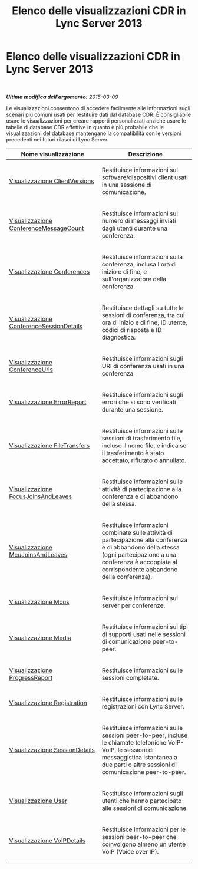 ﻿---
title: Elenco delle visualizzazioni CDR in Lync Server 2013
TOCTitle: Elenco delle visualizzazioni CDR in Lync Server 2013
ms:assetid: 2f72aead-d1da-4185-b75c-f6c31d76a6b3
ms:mtpsurl: https://technet.microsoft.com/it-it/library/JJ688009(v=OCS.15)
ms:contentKeyID: 49887499
ms.date: 08/24/2015
mtps_version: v=OCS.15
ms.translationtype: HT
---

# Elenco delle visualizzazioni CDR in Lync Server 2013

 

_**Ultima modifica dell'argomento:** 2015-03-09_

Le visualizzazioni consentono di accedere facilmente alle informazioni sugli scenari più comuni usati per restituire dati dal database CDR. È consigliabile usare le visualizzazioni per creare rapporti personalizzati anziché usare le tabelle di database CDR effettive in quanto è più probabile che le visualizzazioni del database mantengano la compatibilità con le versioni precedenti nei futuri rilasci di Lync Server.


<table>
<colgroup>
<col style="width: 50%" />
<col style="width: 50%" />
</colgroup>
<thead>
<tr class="header">
<th>Nome visualizzazione</th>
<th>Descrizione</th>
</tr>
</thead>
<tbody>
<tr class="odd">
<td><p><a href="lync-server-2013-clientversions-view.md">Visualizzazione ClientVersions</a></p></td>
<td><p>Restituisce informazioni sul software/dispositivi client usati in una sessione di comunicazione.</p></td>
</tr>
<tr class="even">
<td><p><a href="lync-server-2013-conferencemessagecount-view.md">Visualizzazione ConferenceMessageCount</a></p></td>
<td><p>Restituisce informazioni sul numero di messaggi inviati dagli utenti durante una conferenza.</p></td>
</tr>
<tr class="odd">
<td><p><a href="lync-server-2013-conferences-view.md">Visualizzazione Conferences</a></p></td>
<td><p>Restituisce informazioni sulla conferenza, inclusa l'ora di inizio e di fine, e sull'organizzatore della conferenza.</p></td>
</tr>
<tr class="even">
<td><p><a href="lync-server-2013-conferencesessiondetails-view.md">Visualizzazione ConferenceSessionDetails</a></p></td>
<td><p>Restituisce dettagli su tutte le sessioni di conferenza, tra cui ora di inizio e di fine, ID utente, codici di risposta e ID diagnostica.</p></td>
</tr>
<tr class="odd">
<td><p><a href="lync-server-2013-conferenceuris-view.md">Visualizzazione ConferenceUris</a></p></td>
<td><p>Restituisce informazioni sugli URI di conferenza usati in una conferenza</p></td>
</tr>
<tr class="even">
<td><p><a href="lync-server-2013-errorreport-view.md">Visualizzazione ErrorReport</a></p></td>
<td><p>Restituisce informazioni sugli errori che si sono verificati durante una sessione.</p></td>
</tr>
<tr class="odd">
<td><p><a href="lync-server-2013-filetransfers-view.md">Visualizzazione FileTransfers</a></p></td>
<td><p>Restituisce informazioni sulle sessioni di trasferimento file, incluso il nome file, e indica se il trasferimento è stato accettato, rifiutato o annullato.</p></td>
</tr>
<tr class="even">
<td><p><a href="lync-server-2013-focusjoinsandleaves-view.md">Visualizzazione FocusJoinsAndLeaves</a></p></td>
<td><p>Restituisce informazioni sulle attività di partecipazione alla conferenza e di abbandono della stessa.</p></td>
</tr>
<tr class="odd">
<td><p><a href="lync-server-2013-mcujoinsandleaves-view.md">Visualizzazione McuJoinsAndLeaves</a></p></td>
<td><p>Restituisce informazioni combinate sulle attività di partecipazione alla conferenza e di abbandono della stessa (ogni partecipazione a una conferenza è accoppiata al corrispondente abbandono della conferenza).</p></td>
</tr>
<tr class="even">
<td><p><a href="lync-server-2013-mcus-view.md">Visualizzazione Mcus</a></p></td>
<td><p>Restituisce informazioni sui server per conferenze.</p></td>
</tr>
<tr class="odd">
<td><p><a href="lync-server-2013-media-view.md">Visualizzazione Media</a></p></td>
<td><p>Restituisce informazioni sui tipi di supporti usati nelle sessioni di comunicazione peer-to-peer.</p></td>
</tr>
<tr class="even">
<td><p><a href="lync-server-2013-progressreport-view.md">Visualizzazione ProgressReport</a></p></td>
<td><p>Restituisce informazioni sulle sessioni completate.</p></td>
</tr>
<tr class="odd">
<td><p><a href="lync-server-2013-registration-view.md">Visualizzazione Registration</a></p></td>
<td><p>Restituisce informazioni sulle registrazioni con Lync Server.</p></td>
</tr>
<tr class="even">
<td><p><a href="lync-server-2013-sessiondetails-view.md">Visualizzazione SessionDetails</a></p></td>
<td><p>Restituisce informazioni sulle sessioni peer-to-peer, incluse le chiamate telefoniche VoIP-VoIP, le sessioni di messaggistica istantanea a due parti o altre sessioni di comunicazione peer-to-peer.</p></td>
</tr>
<tr class="odd">
<td><p><a href="lync-server-2013-user-view.md">Visualizzazione User</a></p></td>
<td><p>Restituisce informazioni sugli utenti che hanno partecipato alle sessioni di comunicazione.</p></td>
</tr>
<tr class="even">
<td><p><a href="lync-server-2013-voipdetails-view.md">Visualizzazione VoIPDetails</a></p></td>
<td><p>Restituisce informazioni per le sessioni peer-to-peer che coinvolgono almeno un utente VoIP (Voice over IP).</p></td>
</tr>
</tbody>
</table>

